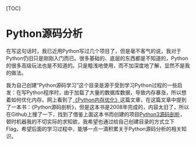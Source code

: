 [TOC]

# Python源码分析

在写这句话时，我已近用Python写过几个项目了，但是毫不客气的说，我对于Python仍旧只是刚刚入门而已。很多基础的、底层的东西都是不知道的，Python的很多高级玩法也是不知道的。只是粗浅地使用，而不加深度地了解，显然不是我的做法。

我为自己创建“Python源码学习”这个目录是源于受到学习Python过程的一些启发：在写Python程序时，由于加载了大量的数据库数据，导致内存暴涨，所以想着如何优化内存。网上看到了[《Python内存优化》](https://www.cnblogs.com/xybaby/p/7488216.html)这篇文章，在这篇文章中提到了一本书：《Python源码剖析》，但是这本书是2008年完成的，内容太旧了，所以在Github上搜了一下，找到了借鉴上面这本书而创建的项目[Python3源码剖析](https://github.com/flaggo/python3-source-code-analysis)，顿时机器我的不切实际的求知欲，我希望也通过给自己创建目录的方式立下Flag，希望后面的学习过程中，能够一点一滴积累关于Python源码分析的相关知识。
